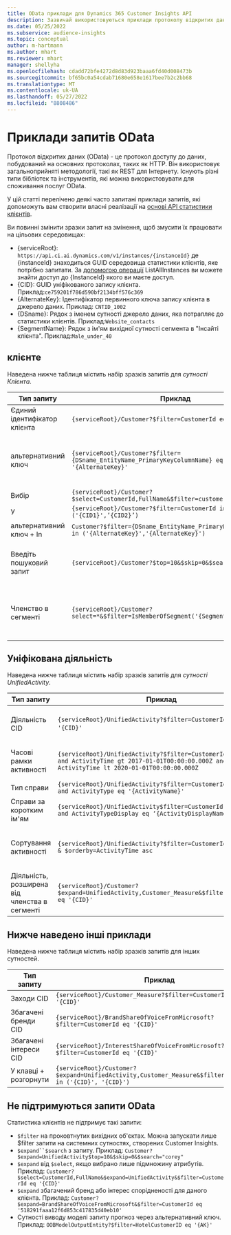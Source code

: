 ```yaml
---
title: OData приклади для Dynamics 365 Customer Insights API
description: Зазвичай використовуються приклади протоколу відкритих даних (OData) для запиту API статистики клієнтів для перевірки даних.
ms.date: 05/25/2022
ms.subservice: audience-insights
ms.topic: conceptual
author: m-hartmann
ms.author: mhart
ms.reviewer: mhart
manager: shellyha
ms.openlocfilehash: cdadd72bfe4272d8d83d923baaa6fd40d008473b
ms.sourcegitcommit: bf65bc0a54cdab71680e658e1617bee7b2c2bb68
ms.translationtype: MT
ms.contentlocale: uk-UA
ms.lasthandoff: 05/27/2022
ms.locfileid: "8808486"
---
```

# <a name="odata-query-examples"></a>Приклади запитів OData

Протокол відкритих даних (OData) - це протокол доступу до даних, побудований на основних протоколах, таких як HTTP. Він використовує загальноприйняті методології, такі як REST для Інтернету. Існують різні типи бібліотек та інструментів, які можна використовувати для споживання послуг OData.

У цій статті перелічено деякі часто запитані приклади запитів, які допоможуть вам створити власні реалізації на [основі API статистики клієнтів](apis.md).

Ви повинні змінити зразки запит на змінення, щоб змусити їх працювати на цільових середовищах: 

- {serviceRoot}: `https://api.ci.ai.dynamics.com/v1/instances/{instanceId}` де {instanceId} знаходиться GUID середовища статистики клієнтів, яке потрібно запитати. За [допомогою операції](https://developer.ci.ai.dynamics.com/api-details#api=CustomerInsights&operation=Get-all-instances) ListAllInstances ви можете знайти доступ до {InstanceId} якого ви маєте доступ.
- {CID}: GUID уніфікованого запису клієнта. Приклад:`ce759201f786d590bf2134bff576c369`
- {AlternateKey}: Ідентифікатор первинного ключа запису клієнта в джерело даних. Приклад: `CNTID_1002`
- {DSname}: Рядок з іменем сутності джерело даних, яка потрапляє до статистики клієнтів. Приклад:`Website_contacts`
- {SegmentName}: Рядок з ім'ям вихідної сутності сегмента в "Інсайті клієнта". Приклад:`Male_under_40`

## <a name="customer"></a>клієнте

Наведена нижче таблиця містить набір зразків запитів для *сутності Клієнта*.

|Тип запиту |Приклад  | Нотатка  |
|---------|---------|---------|
|Єдиний ідентифікатор клієнта     | `{serviceRoot}/Customer?$filter=CustomerId eq '{CID}'`          |  |
|альтернативний ключ    | `{serviceRoot}/Customer?$filter={DSname_EntityName_PrimaryKeyColumnName} eq '{AlternateKey}'`         |  Альтернативні ключі зберігаються в об'єднаній сутності клієнта       |
|Вибір   | `{serviceRoot}/Customer?$select=CustomerId,FullName&$filter=customerid eq '1'`        |         |
|У    | `{serviceRoot}/Customer?$filter=CustomerId in ('{CID1}',’{CID2}’)`        |         |
|альтернативний ключ + In   | `Customer?$filter={DSname_EntityName_PrimaryKeyColumnName} in ('{AlternateKey}','{AlternateKey}')`         |         |
|Введіть пошуковий запит  | `{serviceRoot}/Customer?$top=10&$skip=0&$search="string"`        |   Повертає 10 найкращих результатів для рядка пошуку      |
|Членство в сегменті  | `{serviceRoot}/Customer?select=*&$filter=IsMemberOfSegment('{SegmentName}')&$top=10`     | Повертає задану кількість рядків із сутності сегментації.      |

## <a name="unified-activity"></a>Уніфікована діяльність

Наведена нижче таблиця містить набір зразків запитів для *сутності UnifiedActivity*.

|Тип запиту |Приклад  | Нотатка  |
|---------|---------|---------|
|Діяльність CID     | `{serviceRoot}/UnifiedActivity?$filter=CustomerId eq '{CID}'`          | Список дій певного профілю клієнта |
|Часові рамки активності    | `{serviceRoot}/UnifiedActivity?$filter=CustomerId eq '{CID}' and ActivityTime gt 2017-01-01T00:00:00.000Z and ActivityTime lt 2020-01-01T00:00:00.000Z`     |  Дії профілю клієнта в часові рамки       |
|Тип справи    |   `{serviceRoot}/UnifiedActivity?$filter=CustomerId eq '{CID}' and ActivityType eq '{ActivityName}'`        |         |
|Справи за коротким ім'ям     | `{serviceRoot}/UnifiedActivity$filter=CustomerId eq ‘{CID}’ and ActivityTypeDisplay eq ‘{ActivityDisplayName}’`        | |
|Сортування активності    | `{serviceRoot}/UnifiedActivity?$filter=CustomerId eq ‘{CID}’ & $orderby=ActivityTime asc`     |  Сортування дій за зростанням або за спаданням       |
|Діяльність, розширена від членства в сегменті  |   `{serviceRoot}/Customer?$expand=UnifiedActivity,Customer_Measure&$filter=CustomerId eq '{CID}'`     |         |

## <a name="other-examples"></a>Нижче наведено інші приклади

Наведена нижче таблиця містить набір зразків запитів для інших сутностей.

|Тип запиту |Приклад  | Нотатка  |
|---------|---------|---------|
|Заходи CID    | `{serviceRoot}/Customer_Measure?$filter=CustomerId eq '{CID}'`          |  |
|Збагачені бренди CID    | `{serviceRoot}/BrandShareOfVoiceFromMicrosoft?$filter=CustomerId eq '{CID}'`  |       |
|Збагачені інтереси CID    |   `{serviceRoot}/InterestShareOfVoiceFromMicrosoft?$filter=CustomerId eq '{CID}'`       |         |
|У клавці + розгорнути     | `{serviceRoot}/Customer?$expand=UnifiedActivity,Customer_Measure&$filter=CustomerId in ('{CID}', '{CID}')`         | |

## <a name="not-supported-odata-queries"></a>Не підтримуються запити OData

Статистика клієнтів не підтримує такі запити:

- `$filter` на проковтнутих вихідних об'єктах. Можна запускати лише $filter запити на системних сутностях, створених Customer Insights.
- `$expand``$search` з запиту. Приклад: `Customer?$expand=UnifiedActivity$top=10&$skip=0&$search="corey"`
- `$expand` від `$select`, якщо вибрано лише підмножину атрибутів. Приклад: `Customer?$select=CustomerId,FullName&$expand=UnifiedActivity&$filter=CustomerId eq '{CID}'`
- `$expand` збагачений бренд або інтерес спорідненості для даного клієнта. Приклад: `Customer?$expand=BrandShareOfVoiceFromMicrosoft&$filter=CustomerId eq '518291faaa12f6d853c417835d40eb10'`
- Сутності виводу моделі запиту прогноз через альтернативний ключ. Приклад: `OOBModelOutputEntity?$filter=HotelCustomerID eq '{AK}'`
